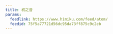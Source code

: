 ```yaml
---
title: 初之音
params:
  feedlink: https://www.himiku.com/feed/atom/
  feedid: 75f5a77721d56dc95da73ff875c9c2eb
---
```

